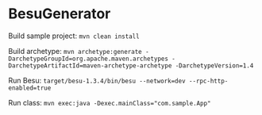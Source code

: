 # BesuGenerator

Build sample project: `mvn clean install`

Build archetype: `mvn archetype:generate -DarchetypeGroupId=org.apache.maven.archetypes -DarchetypeArtifactId=maven-archetype-archetype -DarchetypeVersion=1.4`

Run Besu:
`target/besu-1.3.4/bin/besu --network=dev --rpc-http-enabled=true`

Run class:
`mvn exec:java -Dexec.mainClass="com.sample.App"`